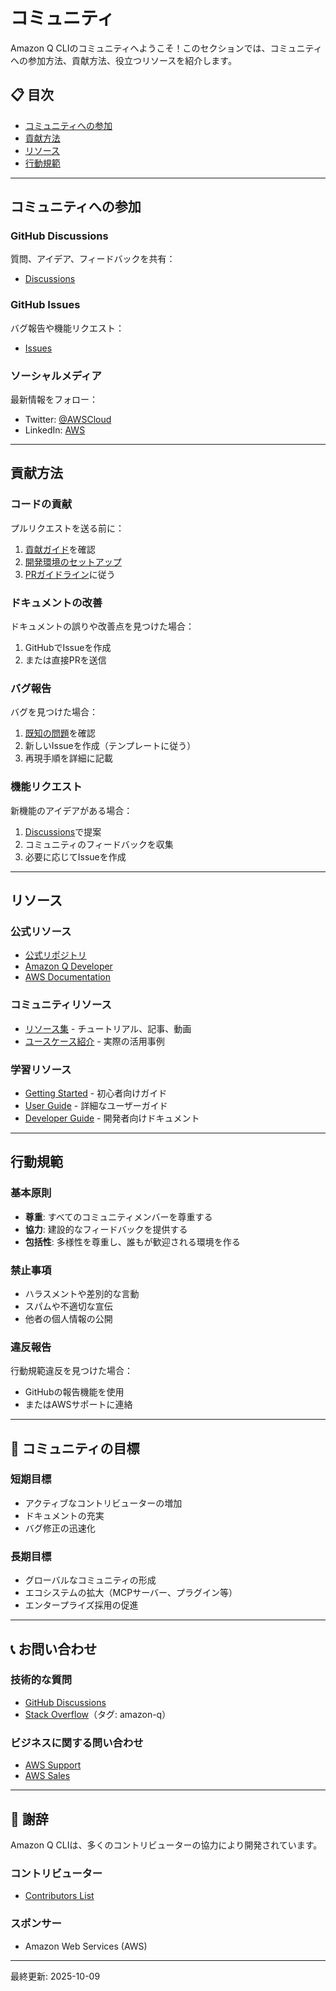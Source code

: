 # コミュニティ

Amazon Q CLIのコミュニティへようこそ！このセクションでは、コミュニティへの参加方法、貢献方法、役立つリソースを紹介します。

## 📋 目次

- [コミュニティへの参加](#コミュニティへの参加)
- [貢献方法](#貢献方法)
- [リソース](#リソース)
- [行動規範](#行動規範)

---

## コミュニティへの参加

### GitHub Discussions
質問、アイデア、フィードバックを共有：
- [Discussions](https://github.com/aws/amazon-q-developer-cli/discussions)

### GitHub Issues
バグ報告や機能リクエスト：
- [Issues](https://github.com/aws/amazon-q-developer-cli/issues)

### ソーシャルメディア
最新情報をフォロー：
- Twitter: [@AWSCloud](https://twitter.com/AWSCloud)
- LinkedIn: [AWS](https://www.linkedin.com/company/amazon-web-services/)

---

## 貢献方法

### コードの貢献
プルリクエストを送る前に：
1. [貢献ガイド](contributing.md)を確認
2. [開発環境のセットアップ](../../02_for-developers/contributing/development-setup.md)
3. [PRガイドライン](../../02_for-developers/contributing/pull-request-guide.md)に従う

### ドキュメントの改善
ドキュメントの誤りや改善点を見つけた場合：
1. GitHubでIssueを作成
2. または直接PRを送信

### バグ報告
バグを見つけた場合：
1. [既知の問題](https://github.com/aws/amazon-q-developer-cli/issues)を確認
2. 新しいIssueを作成（テンプレートに従う）
3. 再現手順を詳細に記載

### 機能リクエスト
新機能のアイデアがある場合：
1. [Discussions](https://github.com/aws/amazon-q-developer-cli/discussions)で提案
2. コミュニティのフィードバックを収集
3. 必要に応じてIssueを作成

---

## リソース

### 公式リソース
- [公式リポジトリ](https://github.com/aws/amazon-q-developer-cli)
- [Amazon Q Developer](https://aws.amazon.com/q/developer/)
- [AWS Documentation](https://docs.aws.amazon.com/)

### コミュニティリソース
- [リソース集](resources.md) - チュートリアル、記事、動画
- [ユースケース紹介](showcase.md) - 実際の活用事例

### 学習リソース
- [Getting Started](../../01_for-users/getting-started/README.md) - 初心者向けガイド
- [User Guide](../../01_for-users/README.md) - 詳細なユーザーガイド
- [Developer Guide](../../02_for-developers/README.md) - 開発者向けドキュメント

---

## 行動規範

### 基本原則
- **尊重**: すべてのコミュニティメンバーを尊重する
- **協力**: 建設的なフィードバックを提供する
- **包括性**: 多様性を尊重し、誰もが歓迎される環境を作る

### 禁止事項
- ハラスメントや差別的な言動
- スパムや不適切な宣伝
- 他者の個人情報の公開

### 違反報告
行動規範違反を見つけた場合：
- GitHubの報告機能を使用
- またはAWSサポートに連絡

---

## 🎯 コミュニティの目標

### 短期目標
- アクティブなコントリビューターの増加
- ドキュメントの充実
- バグ修正の迅速化

### 長期目標
- グローバルなコミュニティの形成
- エコシステムの拡大（MCPサーバー、プラグイン等）
- エンタープライズ採用の促進

---

## 📞 お問い合わせ

### 技術的な質問
- [GitHub Discussions](https://github.com/aws/amazon-q-developer-cli/discussions)
- [Stack Overflow](https://stackoverflow.com/questions/tagged/amazon-q)（タグ: amazon-q）

### ビジネスに関する問い合わせ
- [AWS Support](https://aws.amazon.com/contact-us/)
- [AWS Sales](https://aws.amazon.com/contact-us/sales-support/)

---

## 🙏 謝辞

Amazon Q CLIは、多くのコントリビューターの協力により開発されています。

### コントリビューター
- [Contributors List](https://github.com/aws/amazon-q-developer-cli/graphs/contributors)

### スポンサー
- Amazon Web Services (AWS)

---

最終更新: 2025-10-09
